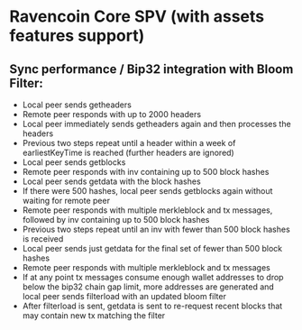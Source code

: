 # Ravencoin Core SPV (with assets features support)

## Sync performance / Bip32 integration with Bloom Filter:
- Local peer sends getheaders
- Remote peer responds with up to 2000 headers
- Local peer immediately sends getheaders again and then processes the headers
- Previous two steps repeat until a header within a week of earliestKeyTime is reached (further headers are ignored)
- Local peer sends getblocks
- Remote peer responds with inv containing up to 500 block hashes
- Local peer sends getdata with the block hashes
- If there were 500 hashes, local peer sends getblocks again without waiting for remote peer
- Remote peer responds with multiple merkleblock and tx messages, followed by inv containing up to 500 block hashes
- Previous two steps repeat until an inv with fewer than 500 block hashes is received
- Local peer sends just getdata for the final set of fewer than 500 block hashes
- Remote peer responds with multiple merkleblock and tx messages
- If at any point tx messages consume enough wallet addresses to drop below the bip32 chain gap limit, more addresses are generated and local peer sends filterload with an updated bloom filter
- After filterload is sent, getdata is sent to re-request recent blocks that may contain new tx matching the filter

